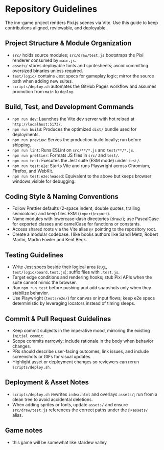# Repository Guidelines

The inn-game project renders Pixi.js scenes via Vite. Use this guide to keep contributions aligned, reviewable, and deployable.

## Project Structure & Module Organization
- `src/` holds source modules; `src/draw/test.js` bootstraps the Pixi renderer consumed by `main.js`.
- `assets/` stores deployable fonts and spritesheets; avoid committing oversized binaries unless required.
- `test/logic/` contains Jest specs for gameplay logic; mirror the source path when adding new suites.
- `scripts/deploy.sh` automates the GitHub Pages workflow and assumes promotion from `main` to `deploy`.

## Build, Test, and Development Commands
- `npm run dev`: Launches the Vite dev server with hot reload at `http://localhost:5173/`.
- `npm run build`: Produces the optimized `dist/` bundle used for deployments.
- `npm run preview`: Serves the production build locally; run before shipping.
- `npm run lint`: Runs ESLint on `src/**/*.js` and `test/**/*.js`.
- `npm run prettier`: Formats JS files in `src/` and `test/`.
- `npm run test`: Executes the Jest suite (ESM mode) under `test/`.
- `npm run test:e2e`: Starts Vite and runs Playwright across Chromium, Firefox, and WebKit.
- `npm run test:e2e:headed`: Equivalent to the above but keeps browser windows visible for debugging.

## Coding Style & Naming Conventions
- Follow Prettier defaults (2-space indent, double quotes, trailing semicolons) and keep files ESM (`import`/`export`).
- Name modules with lowercase-dash directories (`draw/`); use PascalCase for exported classes and camelCase for functions or constants.
- Access shared roots via the Vite alias `@/` pointing to the repository root.
- Create a modular codebase.  I like books authors like Sandi Metz, Robert Martin, Martin Fowler and Kent Beck.

## Testing Guidelines
- Write Jest specs beside their logical area (e.g., `test/logic/board.test.js`); suffix files with `.test.js`.
- Target edge conditions and rendering hooks; stub Pixi APIs when the suite cannot mimic the browser.
- Run `npm run test` before pushing and add snapshots only when they stabilize behavior.
- Use Playwright (`tests/e2e/`) for canvas or input flows; keep e2e specs deterministic by leveraging locators instead of timing sleeps.

## Commit & Pull Request Guidelines
- Keep commit subjects in the imperative mood, mirroring the existing `Initial commit`.
- Scope commits narrowly; include rationale in the body when behavior changes.
- PRs should describe user-facing outcomes, link issues, and include screenshots or GIFs for visual updates.
- Highlight asset or deployment changes so reviewers can rerun `scripts/deploy.sh`.

## Deployment & Asset Notes
- `scripts/deploy.sh` rewrites `index.html` and overlays `assets/`; run from a clean tree to avoid accidental deletions.
- When adding sprites or fonts, update `assets/` and ensure `src/draw/test.js` references the correct paths under the `@/assets/` alias.

## Game notes
- this game will be somewhat like stardew valley